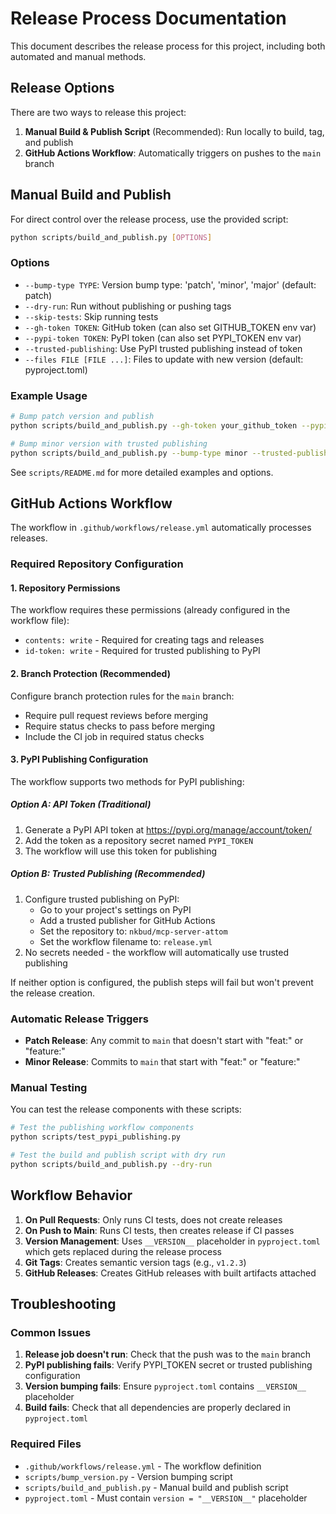 # Release Process Documentation

This document describes the release process for this project, including both automated and manual methods.

## Release Options

There are two ways to release this project:

1. **Manual Build & Publish Script** (Recommended): Run locally to build, tag, and publish
2. **GitHub Actions Workflow**: Automatically triggers on pushes to the `main` branch

## Manual Build and Publish

For direct control over the release process, use the provided script:

```bash
python scripts/build_and_publish.py [OPTIONS]
```

### Options

- `--bump-type TYPE`: Version bump type: 'patch', 'minor', 'major' (default: patch)
- `--dry-run`: Run without publishing or pushing tags
- `--skip-tests`: Skip running tests
- `--gh-token TOKEN`: GitHub token (can also set GITHUB_TOKEN env var)
- `--pypi-token TOKEN`: PyPI token (can also set PYPI_TOKEN env var)
- `--trusted-publishing`: Use PyPI trusted publishing instead of token
- `--files FILE [FILE ...]`: Files to update with new version (default: pyproject.toml)

### Example Usage

```bash
# Bump patch version and publish
python scripts/build_and_publish.py --gh-token your_github_token --pypi-token your_pypi_token

# Bump minor version with trusted publishing
python scripts/build_and_publish.py --bump-type minor --trusted-publishing --gh-token your_github_token
```

See `scripts/README.md` for more detailed examples and options.

## GitHub Actions Workflow

The workflow in `.github/workflows/release.yml` automatically processes releases.

### Required Repository Configuration

#### 1. Repository Permissions
The workflow requires these permissions (already configured in the workflow file):
- `contents: write` - Required for creating tags and releases
- `id-token: write` - Required for trusted publishing to PyPI

#### 2. Branch Protection (Recommended)
Configure branch protection rules for the `main` branch:
- Require pull request reviews before merging
- Require status checks to pass before merging
- Include the CI job in required status checks

#### 3. PyPI Publishing Configuration

The workflow supports two methods for PyPI publishing:

##### Option A: API Token (Traditional)
1. Generate a PyPI API token at https://pypi.org/manage/account/token/
2. Add the token as a repository secret named `PYPI_TOKEN`
3. The workflow will use this token for publishing

##### Option B: Trusted Publishing (Recommended)
1. Configure trusted publishing on PyPI:
   - Go to your project's settings on PyPI
   - Add a trusted publisher for GitHub Actions
   - Set the repository to: `nkbud/mcp-server-attom`
   - Set the workflow filename to: `release.yml`
2. No secrets needed - the workflow will automatically use trusted publishing

If neither option is configured, the publish steps will fail but won't prevent the release creation.

### Automatic Release Triggers
- **Patch Release**: Any commit to `main` that doesn't start with "feat:" or "feature:"
- **Minor Release**: Commits to `main` that start with "feat:" or "feature:"

### Manual Testing
You can test the release components with these scripts:
```bash
# Test the publishing workflow components
python scripts/test_pypi_publishing.py

# Test the build and publish script with dry run
python scripts/build_and_publish.py --dry-run
```

## Workflow Behavior

1. **On Pull Requests**: Only runs CI tests, does not create releases
2. **On Push to Main**: Runs CI tests, then creates release if CI passes
3. **Version Management**: Uses `__VERSION__` placeholder in `pyproject.toml` which gets replaced during the release process
4. **Git Tags**: Creates semantic version tags (e.g., `v1.2.3`)
5. **GitHub Releases**: Creates GitHub releases with built artifacts attached

## Troubleshooting

### Common Issues
1. **Release job doesn't run**: Check that the push was to the `main` branch
2. **PyPI publishing fails**: Verify PYPI_TOKEN secret or trusted publishing configuration
3. **Version bumping fails**: Ensure `pyproject.toml` contains `__VERSION__` placeholder
4. **Build fails**: Check that all dependencies are properly declared in `pyproject.toml`

### Required Files
- `.github/workflows/release.yml` - The workflow definition
- `scripts/bump_version.py` - Version bumping script
- `scripts/build_and_publish.py` - Manual build and publish script
- `pyproject.toml` - Must contain `version = "__VERSION__"` placeholder